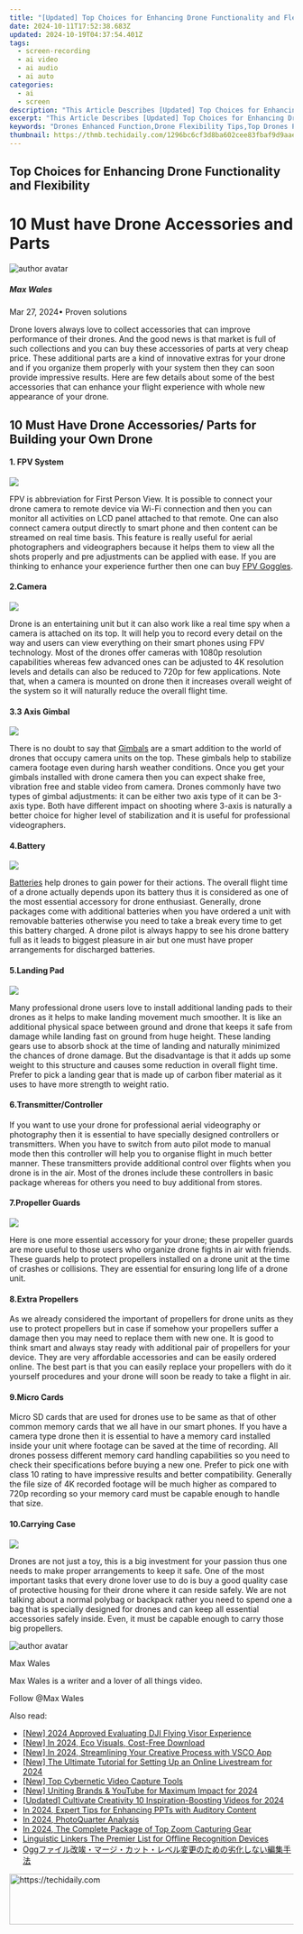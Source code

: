 ```yaml
---
title: "[Updated] Top Choices for Enhancing Drone Functionality and Flexibility"
date: 2024-10-11T17:52:38.683Z
updated: 2024-10-19T04:37:54.401Z
tags: 
  - screen-recording
  - ai video
  - ai audio
  - ai auto
categories: 
  - ai
  - screen
description: "This Article Describes [Updated] Top Choices for Enhancing Drone Functionality and Flexibility"
excerpt: "This Article Describes [Updated] Top Choices for Enhancing Drone Functionality and Flexibility"
keywords: "Drones Enhanced Function,Drone Flexibility Tips,Top Drones Performance Boost,Boost Drone Utility,Enhancing Drone Tech,Functional Drones Upgrade,Flexible Drone Options"
thumbnail: https://thmb.techidaily.com/1296bc6cf3d8ba602cee83fbaf9d9aae0f41d750526e3d62954932be609de318.jpg
---
```


## Top Choices for Enhancing Drone Functionality and Flexibility

# 10 Must have Drone Accessories and Parts

![author avatar](https://images.wondershare.com/filmora/article-images/max-wales-author.jpg)

##### Max Wales

 Mar 27, 2024• Proven solutions

 Drone lovers always love to collect accessories that can improve performance of their drones. And the good news is that market is full of such collections and you can buy these accessories of parts at very cheap price. These additional parts are a kind of innovative extras for your drone and if you organize them properly with your system then they can soon provide impressive results. Here are few details about some of the best accessories that can enhance your flight experience with whole new appearance of your drone.

## 10 Must Have Drone Accessories/ Parts for Building your Own Drone

#### 1. FPV System

![](https://images.wondershare.com/filmora/article-images/fpv-system.jpg)

 FPV is abbreviation for First Person View. It is possible to connect your drone camera to remote device via Wi-Fi connection and then you can monitor all activities on LCD panel attached to that remote. One can also connect camera output directly to smart phone and then content can be streamed on real time basis. This feature is really useful for aerial photographers and videographers because it helps them to view all the shots properly and pre adjustments can be applied with ease. If you are thinking to enhance your experience further then one can buy [FPV Goggles](https://tools.techidaily.com/wondershare/filmora/download/).

#### 2.Camera

![](https://images.wondershare.com/filmora/article-images/cameras-for-uav.jpg)

 Drone is an entertaining unit but it can also work like a real time spy when a camera is attached on its top. It will help you to record every detail on the way and users can view everything on their smart phones using FPV technology. Most of the drones offer cameras with 1080p resolution capabilities whereas few advanced ones can be adjusted to 4K resolution levels and details can also be reduced to 720p for few applications. Note that, when a camera is mounted on drone then it increases overall weight of the system so it will naturally reduce the overall flight time.

#### 3.3 Axis Gimbal

![](https://images.wondershare.com/filmora/article-images/3-axis-gimbal.jpg)

 There is no doubt to say that [Gimbals](https://tools.techidaily.com/wondershare/filmora/download/) are a smart addition to the world of drones that occupy camera units on the top. These gimbals help to stabilize camera footage even during harsh weather conditions. Once you get your gimbals installed with drone camera then you can expect shake free, vibration free and stable video from camera. Drones commonly have two types of gimbal adjustments: it can be either two axis type of it can be 3-axis type. Both have different impact on shooting where 3-axis is naturally a better choice for higher level of stabilization and it is useful for professional videographers.

#### 4.Battery

![](https://images.wondershare.com/filmora/article-images/batteries-for-drone.jpg)

[Batteries](https://tools.techidaily.com/wondershare/filmora/download/) help drones to gain power for their actions. The overall flight time of a drone actually depends upon its battery thus it is considered as one of the most essential accessory for drone enthusiast. Generally, drone packages come with additional batteries when you have ordered a unit with removable batteries otherwise you need to take a break every time to get this battery charged. A drone pilot is always happy to see his drone battery full as it leads to biggest pleasure in air but one must have proper arrangements for discharged batteries.

#### 5.Landing Pad

![](https://images.wondershare.com/filmora/article-images/landing-pand-for-drones.jpg)

 Many professional drone users love to install additional landing pads to their drones as it helps to make landing movement much smoother. It is like an additional physical space between ground and drone that keeps it safe from damage while landing fast on ground from huge height. These landing gears use to absorb shock at the time of landing and naturally minimized the chances of drone damage. But the disadvantage is that it adds up some weight to this structure and causes some reduction in overall flight time. Prefer to pick a landing gear that is made up of carbon fiber material as it uses to have more strength to weight ratio.

#### 6.Transmitter/Controller

 If you want to use your drone for professional aerial videography or photography then it is essential to have specially designed controllers or transmitters. When you have to switch from auto pilot mode to manual mode then this controller will help you to organise flight in much better manner. These transmitters provide additional control over flights when you drone is in the air. Most of the drones include these controllers in basic package whereas for others you need to buy additional from stores.

#### 7.Propeller Guards

![](https://images.wondershare.com/filmora/article-images/propeller-guards.jpg)

 Here is one more essential accessory for your drone; these propeller guards are more useful to those users who organize drone fights in air with friends. These guards help to protect propellers installed on a drone unit at the time of crashes or collisions. They are essential for ensuring long life of a drone unit.

#### 8.Extra Propellers

 As we already considered the important of propellers for drone units as they use to protect propellers but in case if somehow your propellers suffer a damage then you may need to replace them with new one. It is good to think smart and always stay ready with additional pair of propellers for your device. They are very affordable accessories and can be easily ordered online. The best part is that you can easily replace your propellers with do it yourself procedures and your drone will soon be ready to take a flight in air.

#### 9.Micro Cards

 Micro SD cards that are used for drones use to be same as that of other common memory cards that we all have in our smart phones. If you have a camera type drone then it is essential to have a memory card installed inside your unit where footage can be saved at the time of recording. All drones possess different memory card handling capabilities so you need to check their specifications before buying a new one. Prefer to pick one with class 10 rating to have impressive results and better compatibility. Generally the file size of 4K recorded footage will be much higher as compared to 720p recording so your memory card must be capable enough to handle that size.

#### 10.Carrying Case

![](https://images.wondershare.com/filmora/article-images/carrying-case-for-drone.jpg)

 Drones are not just a toy, this is a big investment for your passion thus one needs to make proper arrangements to keep it safe. One of the most important tasks that every drone lover use to do is buy a good quality case of protective housing for their drone where it can reside safely. We are not talking about a normal polybag or backpack rather you need to spend one a bag that is specially designed for drones and can keep all essential accessories safely inside. Even, it must be capable enough to carry those big propellers.

![author avatar](https://images.wondershare.com/filmora/article-images/max-wales-author.jpg)

Max Wales

Max Wales is a writer and a lover of all things video.

Follow @Max Wales


<ins class="adsbygoogle"
     style="display:block"
     data-ad-format="autorelaxed"
     data-ad-client="ca-pub-7571918770474297"
     data-ad-slot="1223367746"></ins>



<ins class="adsbygoogle"
     style="display:block"
     data-ad-client="ca-pub-7571918770474297"
     data-ad-slot="8358498916"
     data-ad-format="auto"
     data-full-width-responsive="true"></ins>


<span class="atpl-alsoreadstyle">Also read:</span>
<div><ul>
<li><a href="https://fox-glue.techidaily.com/new-2024-approved-evaluating-dji-flying-visor-experience/"><u>[New] 2024 Approved Evaluating DJI Flying Visor Experience</u></a></li>
<li><a href="https://fox-friendly.techidaily.com/new-in-2024-eco-visuals-cost-free-download/"><u>[New] In 2024, Eco Visuals, Cost-Free Download</u></a></li>
<li><a href="https://fox-friendly.techidaily.com/new-in-2024-streamlining-your-creative-process-with-vsco-app/"><u>[New] In 2024, Streamlining Your Creative Process with VSCO App</u></a></li>
<li><a href="https://fox-friendly.techidaily.com/new-the-ultimate-tutorial-for-setting-up-an-online-livestream-for-2024/"><u>[New] The Ultimate Tutorial for Setting Up an Online Livestream for 2024</u></a></li>
<li><a href="https://on-screen-recording.techidaily.com/new-top-cybernetic-video-capture-tools/"><u>[New] Top Cybernetic Video Capture Tools</u></a></li>
<li><a href="https://fox-friendly.techidaily.com/new-uniting-brands-and-youtube-for-maximum-impact-for-2024/"><u>[New] Uniting Brands & YouTube for Maximum Impact for 2024</u></a></li>
<li><a href="https://youtube-sure.techidaily.com/ed-cultivate-creativity-10-inspiration-boosting-videos-for-2024/"><u>[Updated] Cultivate Creativity 10 Inspiration-Boosting Videos for 2024</u></a></li>
<li><a href="https://some-techniques.techidaily.com/in-2024-expert-tips-for-enhancing-ppts-with-auditory-content/"><u>In 2024, Expert Tips for Enhancing PPTs with Auditory Content</u></a></li>
<li><a href="https://visual-screen-recording.techidaily.com/in-2024-photoquarter-analysis/"><u>In 2024, PhotoQuarter Analysis</u></a></li>
<li><a href="https://visual-screen-recording.techidaily.com/in-2024-the-complete-package-of-top-zoom-capturing-gear/"><u>In 2024, The Complete Package of Top Zoom Capturing Gear</u></a></li>
<li><a href="https://fox-friendly.techidaily.com/linguistic-linkers-the-premier-list-for-offline-recognition-devices/"><u>Linguistic Linkers The Premier List for Offline Recognition Devices</u></a></li>
<li><a href="https://win-updates.techidaily.com/1726029980771-ogg/"><u>Oggファイル改竢・マージ・カット・レベル変更のための劣化しない編集手法</u></a></li>
</ul></div>

<!-- affiliate ads begin -->
<a href="https://wigfever.sjv.io/c/5597632/2014859/22899" target="_top" id="2014859">
  <img src="//a.impactradius-go.com/display-ad/22899-2014859" border="0" alt="https://techidaily.com" width="728" height="90"/>
</a>
<img height="0" width="0" src="https://wigfever.sjv.io/i/5597632/2014859/22899" style="position:absolute;visibility:hidden;" border="0" />
<!-- affiliate ads end -->


